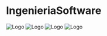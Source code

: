 # IngenieriaSoftware

![Logo](https://media.licdn.com/dms/image/v2/D4D03AQEItEPB4IhBVg/profile-displayphoto-shrink_200_200/profile-displayphoto-shrink_200_200/0/1730311375574?e=1761177600&v=beta&t=BVaIfrdKzvoNR8rAAyiRINH8U090z8uvqih4laUbaNg)
![Logo](https://media.licdn.com/dms/image/v2/D4D03AQGapvYcIcR4rg/profile-displayphoto-shrink_200_200/B4DZj3u5Q7HYAY-/0/1756502923695?e=1761177600&v=beta&t=3_IDq2EE__BaSiXiSIIUmh3Pkto9g4o8LH8Q1w3fZMk)
![Logo](https://media.licdn.com/dms/image/v2/D4D03AQE0FVMRIwuRiw/profile-displayphoto-shrink_200_200/profile-displayphoto-shrink_200_200/0/1731258427109?e=1761177600&v=beta&t=i1ahESJt3lOftAPAT1Mdr-59DvPGzayBt183JAqxnXw)
![Logo](https://media.licdn.com/dms/image/v2/D4D03AQE00O15IG7qUw/profile-displayphoto-shrink_200_200/profile-displayphoto-shrink_200_200/0/1707146224328?e=1761177600&v=beta&t=unZv7R3wtULyeHU60izKjw_u1HMm4onbKW2FIOpwPRc)


